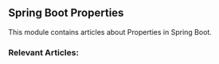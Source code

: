## Spring Boot Properties

This module contains articles about Properties in Spring Boot.

### Relevant Articles:
